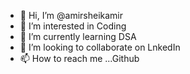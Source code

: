 - 👋 Hi, I’m @amirsheikamir
- 👀 I’m interested in Coding
- 🌱 I’m currently learning DSA
- 💞️ I’m looking to collaborate on LnkedIn
- 📫 How to reach me ...Github

<!---
amirsheikamir/amirsheikamir is a ✨ special ✨ repository because its `README.md` (this file) appears on your GitHub profile.
You can click the Preview link to take a look at your changes.
--->
